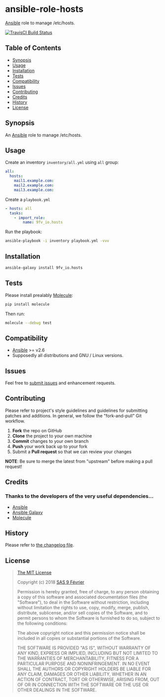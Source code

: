 # ansible-role-hosts

[travis-badge]: https://img.shields.io/travis/9fv/ansible-role-hosts/master.svg?label=TravisCI
[travis-badge-url]: https://travis-ci.org/9fv/ansible-role-hosts

[Ansible](https://www.ansible.com) role to manage /etc/hosts.

[![TravisCI Build Status][travis-badge]][travis-badge-url]

## Table of Contents

* [Synopsis](#synopsis)
* [Usage](#usage)
* [Installation](#installation)
* [Tests](#tests)
* [Compatibility](#compatibility)
* [Issues](#issues)
* [Contributing](#contributing)
* [Credits](#credits)
* [History](#history)
* [License](#license)

## <a name="synopsis"> Synopsis

An [Ansible](https://www.ansible.com) role to manage /etc/hosts.

## <a name="usage"> Usage

Create an inventory `inventory/all.yml` using `all` group:

```yaml
all:
  hosts:
    mail1.example.com:
    mail2.example.com:
    mail3.example.com:
```

Create a `playbook.yml`

```yaml
- hosts: all
  tasks:
    - import_role:
        name: 9fv_io.hosts
```

Run the playbook:

```bash
ansible-playbook -i inventory playbook.yml -vvv
```

## <a name="installation"> Installation

```bash
ansible-galaxy install 9fv_io.hosts
```

## <a name="test"> Tests

Please install prealably [Molecule](https://molecule.readthedocs.io/en/latest/):

```bash
pip install molecule
```

Then run:

```bash
molecule --debug test
```

## <a name="compatibility"> Compatibility

* [Ansible](https://www.ansible.com) >= v2.6
* Supposedly all distributions and GNU / Linux versions.

## <a name="issues"> Issues

Feel free to [submit issues](https://github.com/9fv/ansible-role-hosts/issues) and enhancement requests.

## <a name="contributing"> Contributing

Please refer to project's style guidelines and guidelines for submitting patches and additions. In general, we follow the "fork-and-pull" Git workflow.

 1. **Fork** the repo on GitHub
 2. **Clone** the project to your own machine
 3. **Commit** changes to your own branch
 4. **Push** your work back up to your fork
 5. Submit a **Pull request** so that we can review your changes

**NOTE**: Be sure to merge the latest from "upstream" before making a pull request!

## <a name="credits"> Credits

### Thanks to the developers of the very useful dependencies...

* [Ansible](https://github.com/ansible/ansible)
* [Ansible Galaxy](https://github.com/ansible/galaxy)
* [Molecule](https://github.com/metacloud/molecule)

## <a name="history"> History

Please refer to [the changelog file](CHANGELOG.md).

## <a name="license"> License

>
> [The MIT License](https://opensource.org/licenses/MIT)
>
> Copyright (c) 2018 [SAS 9 Février](https://9fevrier.com/)
>
> Permission is hereby granted, free of charge, to any person obtaining a copy
> of this software and associated documentation files (the "Software"), to deal
> in the Software without restriction, including without limitation the rights
> to use, copy, modify, merge, publish, distribute, sublicense, and/or sell
> copies of the Software, and to permit persons to whom the Software is
> furnished to do so, subject to the following conditions:
>
> The above copyright notice and this permission notice shall be included in all
> copies or substantial portions of the Software.
>
> THE SOFTWARE IS PROVIDED "AS IS", WITHOUT WARRANTY OF ANY KIND, EXPRESS OR
> IMPLIED, INCLUDING BUT NOT LIMITED TO THE WARRANTIES OF MERCHANTABILITY,
> FITNESS FOR A PARTICULAR PURPOSE AND NONINFRINGEMENT. IN NO EVENT SHALL THE
>AUTHORS OR COPYRIGHT HOLDERS BE LIABLE FOR ANY CLAIM, DAMAGES OR OTHER
> LIABILITY, WHETHER IN AN ACTION OF CONTRACT, TORT OR OTHERWISE, ARISING FROM,
> OUT OF OR IN CONNECTION WITH THE SOFTWARE OR THE USE OR OTHER DEALINGS IN THE
> SOFTWARE.
>
